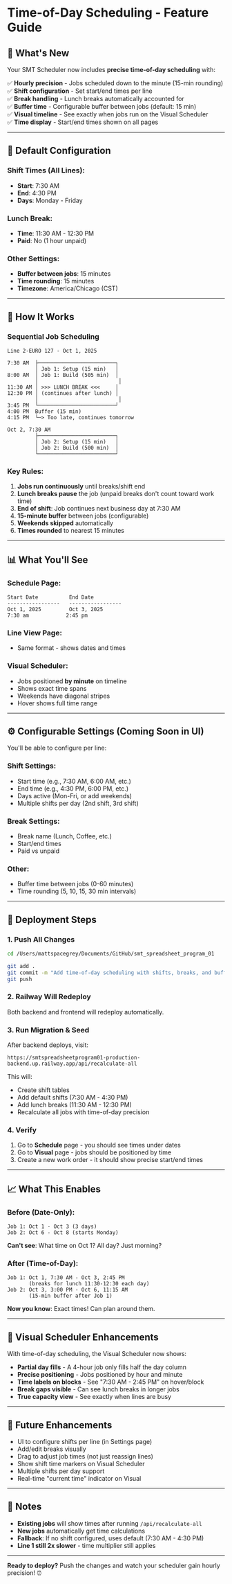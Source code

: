 # Time-of-Day Scheduling - Feature Guide

## 🎯 What's New

Your SMT Scheduler now includes **precise time-of-day scheduling** with:

✅ **Hourly precision** - Jobs scheduled down to the minute (15-min rounding)  
✅ **Shift configuration** - Set start/end times per line  
✅ **Break handling** - Lunch breaks automatically accounted for  
✅ **Buffer time** - Configurable buffer between jobs (default: 15 min)  
✅ **Visual timeline** - See exactly when jobs run on the Visual Scheduler  
✅ **Time display** - Start/end times shown on all pages  

---

## 📅 Default Configuration

### Shift Times (All Lines):
- **Start**: 7:30 AM
- **End**: 4:30 PM  
- **Days**: Monday - Friday

### Lunch Break:
- **Time**: 11:30 AM - 12:30 PM
- **Paid**: No (1 hour unpaid)

### Other Settings:
- **Buffer between jobs**: 15 minutes
- **Time rounding**: 15 minutes
- **Timezone**: America/Chicago (CST)

---

## 🔄 How It Works

### Sequential Job Scheduling

```
Line 2-EURO 127 - Oct 1, 2025

7:30 AM  ├─────────────────────────┐
         │ Job 1: Setup (15 min)   │
8:00 AM  │ Job 1: Build (505 min)  │
         │                          │
11:30 AM │ >>> LUNCH BREAK <<<     │
12:30 PM │ (continues after lunch) │
         │                          │
3:45 PM  └─────────────────────────┘
4:00 PM  Buffer (15 min)
4:15 PM  └─> Too late, continues tomorrow

Oct 2, 7:30 AM
         ├─────────────────────────┐
         │ Job 2: Setup (15 min)   │
         │ Job 2: Build (500 min)  │
         └─────────────────────────┘
```

### Key Rules:

1. **Jobs run continuously** until breaks/shift end
2. **Lunch breaks pause** the job (unpaid breaks don't count toward work time)
3. **End of shift**: Job continues next business day at 7:30 AM
4. **15-minute buffer** between jobs (configurable)
5. **Weekends skipped** automatically
6. **Times rounded** to nearest 15 minutes

---

## 📊 What You'll See

### Schedule Page:
```
Start Date          End Date
-----------------   -----------------
Oct 1, 2025         Oct 3, 2025
7:30 am            2:45 pm
```

### Line View Page:
- Same format - shows dates and times

### Visual Scheduler:
- Jobs positioned **by minute** on timeline
- Shows exact time spans
- Weekends have diagonal stripes
- Hover shows full time range

---

## ⚙️ Configurable Settings (Coming Soon in UI)

You'll be able to configure per line:

### Shift Settings:
- Start time (e.g., 7:30 AM, 6:00 AM, etc.)
- End time (e.g., 4:30 PM, 6:00 PM, etc.)
- Days active (Mon-Fri, or add weekends)
- Multiple shifts per day (2nd shift, 3rd shift)

### Break Settings:
- Break name (Lunch, Coffee, etc.)
- Start/end times
- Paid vs unpaid

### Other:
- Buffer time between jobs (0-60 minutes)
- Time rounding (5, 10, 15, 30 min intervals)

---

## 🚀 Deployment Steps

### 1. Push All Changes

```bash
cd /Users/mattspacegrey/Documents/GitHub/smt_spreadsheet_program_01

git add .
git commit -m "Add time-of-day scheduling with shifts, breaks, and buffer time"
git push
```

### 2. Railway Will Redeploy

Both backend and frontend will redeploy automatically.

### 3. Run Migration & Seed

After backend deploys, visit:
```
https://smtspreadsheetprogram01-production-backend.up.railway.app/api/recalculate-all
```

This will:
- Create shift tables
- Add default shifts (7:30 AM - 4:30 PM)
- Add lunch breaks (11:30 AM - 12:30 PM)
- Recalculate all jobs with time-of-day precision

### 4. Verify

1. Go to **Schedule** page - you should see times under dates
2. Go to **Visual** page - jobs should be positioned by time
3. Create a new work order - it should show precise start/end times

---

## 📈 What This Enables

### Before (Date-Only):
```
Job 1: Oct 1 - Oct 3 (3 days)
Job 2: Oct 6 - Oct 8 (starts Monday)
```
**Can't see**: What time on Oct 1? All day? Just morning?

### After (Time-of-Day):
```
Job 1: Oct 1, 7:30 AM - Oct 3, 2:45 PM
       (breaks for lunch 11:30-12:30 each day)
Job 2: Oct 3, 3:00 PM - Oct 6, 11:15 AM
       (15-min buffer after Job 1)
```
**Now you know**: Exact times! Can plan around them.

---

## 🎨 Visual Scheduler Enhancements

With time-of-day scheduling, the Visual Scheduler now shows:

- **Partial day fills** - A 4-hour job only fills half the day column
- **Precise positioning** - Jobs positioned by hour and minute
- **Time labels on blocks** - See "7:30 AM - 2:45 PM" on hover/block
- **Break gaps visible** - Can see lunch breaks in longer jobs
- **True capacity view** - See exactly when lines are busy

---

## 🔮 Future Enhancements

- UI to configure shifts per line (in Settings page)
- Add/edit breaks visually
- Drag to adjust job times (not just reassign lines)
- Show shift time markers on Visual Scheduler
- Multiple shifts per day support
- Real-time "current time" indicator on Visual

---

## 📝 Notes

- **Existing jobs** will show times after running `/api/recalculate-all`
- **New jobs** automatically get time calculations
- **Fallback**: If no shift configured, uses default (7:30 AM - 4:30 PM)
- **Line 1 still 2x slower** - time multiplier still applies

---

**Ready to deploy?** Push the changes and watch your scheduler gain hourly precision! ⏰




